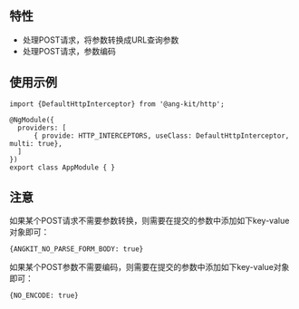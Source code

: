 ## 特性

- 处理POST请求，将参数转换成URL查询参数
- 处理POST请求，参数编码

## 使用示例
```angular
import {DefaultHttpInterceptor} from '@ang-kit/http';

@NgModule({
  providers: [
      { provide: HTTP_INTERCEPTORS, useClass: DefaultHttpInterceptor, multi: true},
  ]
})
export class AppModule { }
```

## 注意
如果某个POST请求不需要参数转换，则需要在提交的参数中添加如下key-value对象即可：
```angular
{ANGKIT_NO_PARSE_FORM_BODY: true}
```

如果某个POST参数不需要编码，则需要在提交的参数中添加如下key-value对象即可：
```angular
{NO_ENCODE: true}
```
